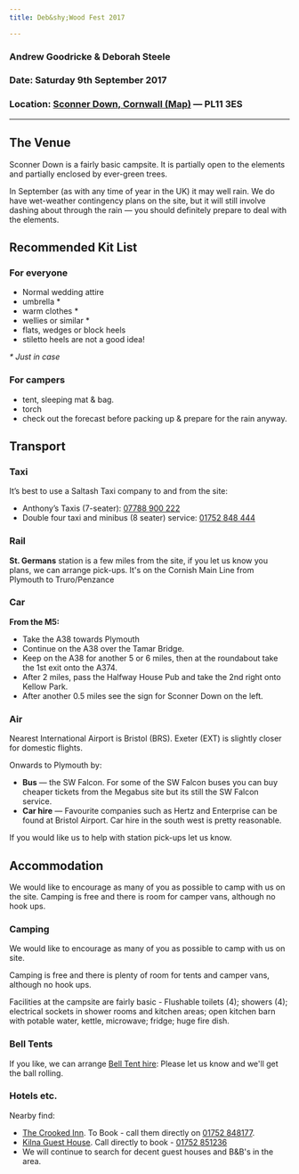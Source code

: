 ```yaml
---
title: Deb&shy;Wood Fest 2017

---
```


### Andrew Goodricke &amp; Deborah Steele

### Date: Saturday **9th September** 2017

### Location: <span data-magellan><a href="#map">**Sconner Down**, Cornwall (Map)</a></span> &mdash; <span title="Sat-Nav Friendly Postcode">PL11&nbsp;3ES</span>

---

## The Venue
Sconner Down is a fairly basic campsite. It is partially open to the elements and partially enclosed by ever-green trees.
 
In September (as with any time of year in the UK) it may well rain. We do have wet-weather contingency plans on the site, but it will still involve dashing about through the rain &mdash; you should definitely prepare to deal with the elements.

## Recommended Kit List
 
### For everyone
- Normal wedding attire
- umbrella *
- warm clothes *
- wellies or similar *
- flats, wedges or block heels
- stiletto heels are not a good idea!

_* Just in case_
 
### For campers
- tent, sleeping mat & bag.
- torch
- check out the forecast before packing up &amp; prepare for the rain anyway.

## Transport
### Taxi
It’s best to use a Saltash Taxi company to and from the site:
- Anthony’s Taxis (7-seater): <a href="tel:+447788900222">07788 900 222</a>
- Double four taxi and minibus (8 seater) service: <a href="tel:+441752848444">01752 848 444</a>
 
### Rail
**St. Germans** station is a few miles from the site, if you let us know you plans, we can arrange pick-ups. It's on the Cornish Main Line from Plymouth to Truro/Penzance

### Car
**From the M5:**
- Take the A38 towards Plymouth
- Continue on the A38 over the Tamar Bridge.
- Keep on the A38 for another 5 or 6 miles, then at the roundabout take the 1st exit onto the A374.
- After 2 miles, pass the Halfway House Pub and take the 2nd right onto Kellow Park.
- After another 0.5 miles see the sign for Sconner Down on the left.

### Air
Nearest International Airport is Bristol (BRS). Exeter (EXT) is slightly closer for domestic flights.

Onwards to Plymouth by:
- **Bus** &mdash; the SW Falcon. For some of the SW Falcon buses you can buy cheaper tickets from the Megabus site but its still the SW Falcon service.
- **Car hire** &mdash; Favourite companies such as Hertz and Enterprise can be found at Bristol Airport. Car hire in the south west is pretty reasonable.

If you would like us to help with station pick-ups let us know.
 
## Accommodation
We would like to encourage as many of you as possible to camp with us on the site. Camping is free and there is room for camper vans, although no hook ups.

### Camping
We would like to encourage as many of you as possible to camp with us on site.

Camping is free and there is plenty of room for tents and camper vans, although no hook ups.

Facilities at the campsite are fairly basic - Flushable toilets (4); showers (4); electrical sockets in shower rooms and kitchen areas; open kitchen barn with potable water, kettle, microwave; fridge; huge fire dish.
 
### Bell Tents
If you like, we can arrange [Bell Tent hire](https://www.dropbox.com/s/o6r194nbhmebtbx/Hire%20prices%20Wedding%202017.pdf?dl=1): Please let us know and we'll get the ball rolling.
 
### Hotels etc.
Nearby find:
-  [The Crooked Inn](http://www.crooked-inn.co.uk/). To Book - call them directly on <a href="tel:+441752848177">01752 848177</a>.
- [Kilna Guest House](http://kilnaguesthouse.co.uk). Call directly to book - <a href="tel:+441752851236">01752 851236</a>
- We will continue to search for decent guest houses and B&amp;B's in the area.
